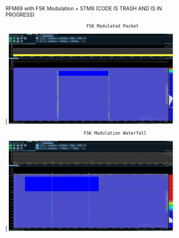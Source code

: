 RFM69 with FSK Modulation + STM8 (CODE IS TRASH AND IS IN PROGRESS)




                                   FSK Modulated Packet
| <img src="./images/packet.png" alt="Input image" width="450"/> 


                                  FSK Modulation Waterfall                                        

| <img src="./images/waterfall.png" alt="Input image" width="450"/> 







